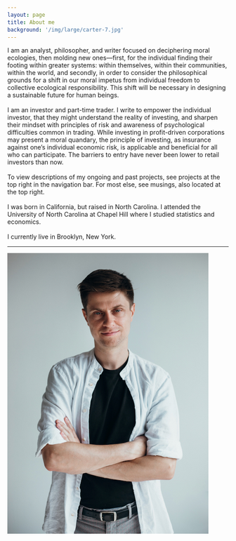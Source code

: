 ```yaml
---
layout: page
title: About me
background: '/img/large/carter-7.jpg'
---
```

I am an analyst, philosopher, and writer focused on deciphering moral ecologies, then molding new ones—first, for the individual finding their footing within greater systems: within themselves, within their communities, within the world, and secondly, in order to consider the philosophical grounds for a shift in our moral impetus from individual freedom to collective ecological responsibility. This shift will be necessary in designing a sustainable future for human beings.
<br><br>
I am an investor and part-time trader. I write to empower the individual investor, that they might understand the reality of investing, and sharpen their mindset with principles of risk and awareness of psychological difficulties common in trading. While investing in profit-driven corporations may present a moral quandary, the principle of investing, as insurance against one’s individual economic risk, is applicable and beneficial for all who can participate. The barriers to entry have never been lower to retail investors than now.
<br><br>
To view descriptions of my ongoing and past projects, see projects at the top right in the navigation bar. For most else, see musings, also located at the top right.
<br><br>
I was born in California, but raised in North Carolina. I attended the University of North Carolina at Chapel Hill where I studied statistics and economics.
<br><br>
I currently live in Brooklyn, New York.
<hr>
<img class="img-fluid" src="/img/small/carter-33.jpeg" alt="carter.jpeg"/>
